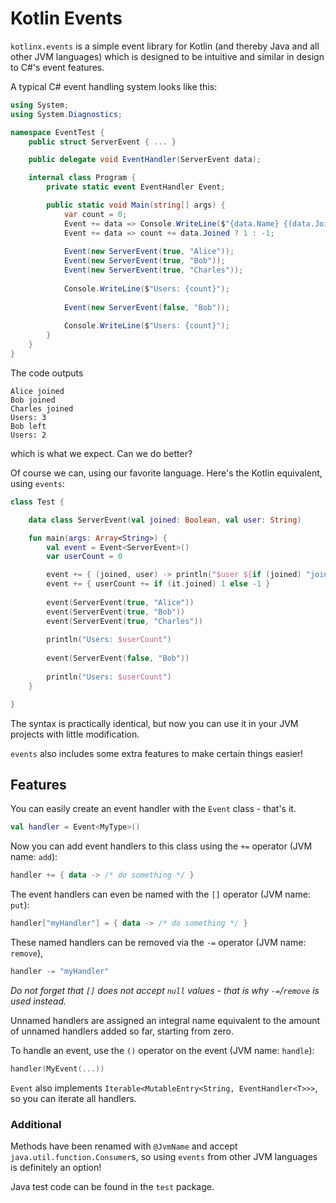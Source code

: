 # Kotlin Events

`kotlinx.events` is a simple event library for Kotlin (and thereby Java and all other JVM languages) which is designed
to be intuitive and similar in design to C#'s event features.

A typical C# event handling system looks like this:

```cs
using System;
using System.Diagnostics;

namespace EventTest {
    public struct ServerEvent { ... }

    public delegate void EventHandler(ServerEvent data);

    internal class Program {
        private static event EventHandler Event;

        public static void Main(string[] args) {
            var count = 0;
            Event += data => Console.WriteLine($"{data.Name} {(data.Joined ? "joined" : "left")}");
            Event += data => count += data.Joined ? 1 : -1;
            
            Event(new ServerEvent(true, "Alice"));
            Event(new ServerEvent(true, "Bob"));
            Event(new ServerEvent(true, "Charles"));
            
            Console.WriteLine($"Users: {count}");
            
            Event(new ServerEvent(false, "Bob"));
            
            Console.WriteLine($"Users: {count}");
        }
    }
}
```

The code outputs
```
Alice joined
Bob joined
Charles joined
Users: 3
Bob left
Users: 2
```
which is what we expect.
Can we do better?

Of course we can, using our favorite language. Here's the Kotlin equivalent, using `events`:

```kotlin
class Test {

    data class ServerEvent(val joined: Boolean, val user: String)

    fun main(args: Array<String>) {
        val event = Event<ServerEvent>()
        var userCount = 0

        event += { (joined, user) -> println("$user ${if (joined) "joined" else "left"}") }
        event += { userCount += if (it.joined) 1 else -1 }
        
        event(ServerEvent(true, "Alice"))
        event(ServerEvent(true, "Bob"))
        event(ServerEvent(true, "Charles"))
        
        println("Users: $userCount")
        
        event(ServerEvent(false, "Bob"))
        
        println("Users: $userCount")
    }

}
```

The syntax is practically identical, but now you can use it in your JVM projects with little modification.

`events` also includes some extra features to make certain things easier!

## Features

You can easily create an event handler with the `Event` class - that's it.

```kotlin
val handler = Event<MyType>()
```

Now you can add event handlers to this class using the `+=` operator (JVM name: `add`):

```kotlin
handler += { data -> /* do something */ }
```

The event handlers can even be named with the `[]` operator (JVM name: `put`):

```kotlin
handler["myHandler"] = { data -> /* do something */ }
```

These named handlers can be removed via the `-=` operator (JVM name: `remove`),

```kotlin
handler -= "myHandler"
```

*Do not forget that `[]` does not accept `null` values - that is why `-=`/`remove` is used instead.*

Unnamed handlers are assigned an integral name equivalent to the amount of unnamed handlers added so far, starting from
zero.

To handle an event, use the `()` operator on the event (JVM name: `handle`):

```kotlin
handler(MyEvent(...))
```

`Event` also implements `Iterable<MutableEntry<String, EventHandler<T>>>`, so you can iterate all handlers.

### Additional

Methods have been renamed with `@JvmName` and accept `java.util.function.Consumer`s, so using `events`
from other JVM languages is definitely an option!

Java test code can be found in the `test` package.